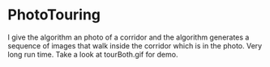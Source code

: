# PhotoTouring

I give the algorithm an photo of a corridor and the algorithm generates a sequence of images that walk inside the corridor which is in the photo.
Very long run time.
Take a look at tourBoth.gif for demo.
